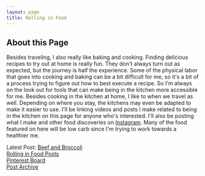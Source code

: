 ```yaml
---
layout: page
title: Rolling in Food
---
```


## About this Page
Besides traveling, I also really like baking and cooking. Finding delicious recipes to try out at home is really fun. They don't always turn out as expected, but the journey is half the experience. Some of the physical labor that goes into cooking and baking can be a bit difficult for me, so it's a bit of a process trying to figure out how to best execute a recipe. So I'm always on the look out for tools that can make being in the kitchen more accessible for me. Besides cooking in the kitchen at home, I like to when we travel as well. Depending on where you stay, the kitchens may even be adapted to make it easier to use. I'll be linking videos and posts I make related to being in the kitchen on this page for anyone who's interested. I'll also be posting what I make and other food discoveries on [Instagram](https://www.instagram.com/rollinginfood/). Many of the food featured on here will be low carb since I'm trying to work towards a healthier me.

Latest Post: [Beef and Broccoli](https://rollwithmicole.com/rollinginfood/posts/2019/2019-10-05%20Beef%20and%20Broccoli/)  
[Rolling in Food Posts](https://rollwithmicole.com/rollinginfood/rollinginfoodindex/)  
[Pinterest Board](https://www.pinterest.com/rollwithmicole/rolling-in-food/)  
[Post Archive](https://rollwithmicole.com/rollinginfood/Archive)

<div class='embedsocial-instagram' data-ref="0f3db5877178d9d8be7479445d66977cba81364e"></div><script>(function(d, s, id){var js; if (d.getElementById(id)) {return;} js = d.createElement(s); js.id = id; js.src = "https://embedsocial.com/embedscript/in.js"; d.getElementsByTagName("head")[0].appendChild(js);}(document, "script", "EmbedSocialInstagramScript"));</script>
